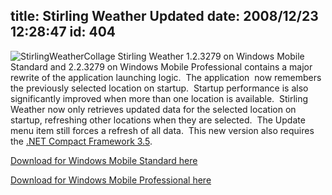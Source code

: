 title: Stirling Weather Updated
date: 2008/12/23 12:28:47
id: 404
---
![StirlingWeatherCollage](http://www.s-church.net/journal_images/WindowsLiveWriter/StirlingWeatherUpdated_AF82/StirlingWeatherCollage_6.jpg "StirlingWeatherCollage") Stirling Weather 1.2.3279 on Windows Mobile Standard and 2.2.3279 on Windows Mobile Professional contains a major rewrite of the application launching logic.  The application  now remembers the previously selected location on startup.  Startup performance is also significantly improved when more than one location is available.  Stirling Weather now only retrieves updated data for the selected location on startup, refreshing other locations when they are selected.  The Update menu item still forces a refresh of all data.  This new version also requires the [.NET Compact Framework 3.5](http://www.microsoft.com/downloads/details.aspx?FamilyID=e3821449-3c6b-42f1-9fd9-0041345b3385&displaylang=en).

[Download for Windows Mobile Standard here](http://www.s-church.net/SmartphoneSoftware.aspx)

[Download for Windows Mobile Professional here](http://www.s-church.net/WindowsMobileSoftware.aspx)